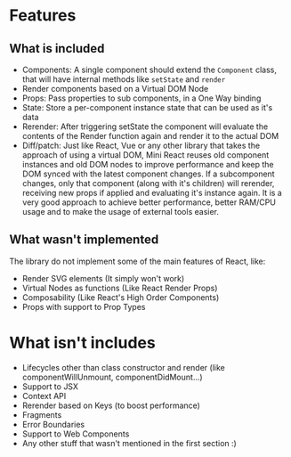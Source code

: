# Features

## What is included

- Components: A single component should extend the `Component` class, that will have internal methods like `setState` and `render`
- Render components based on a Virtual DOM Node
- Props: Pass properties to sub components, in a One Way binding
- State: Store a per-component instance state that can be used as it's data
- Rerender: After triggering setState the component will evaluate the contents of the Render function again and render it to the actual DOM
- Diff/patch: Just like React, Vue or any other library that takes the approach of using a virtual DOM, Mini React reuses old component instances and old DOM nodes to improve performance and keep the DOM synced with the latest component changes. If a subcomponent changes, only that component (along with it's children) will rerender, receiving new props if applied and evaluating it's instance again. It is a very good approach to achieve better performance, better RAM/CPU usage and to make the usage of external tools easier.


## What wasn't implemented

The library do not implement some of the main features of React, like:
- Render SVG elements (It simply won't work)
- Virtual Nodes as functions (Like React Render Props)
- Composability (Like React's High Order Components)
- Props with support to Prop Types


# What isn't includes

- Lifecycles other than class constructor and render (like componentWillUnmount, componentDidMount...)
- Support to JSX
- Context API
- Rerender based on Keys (to boost performance)
- Fragments
- Error Boundaries
- Support to Web Components
- Any other stuff that wasn't mentioned in the first section :)
